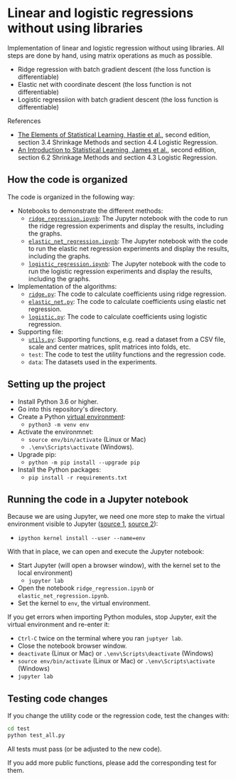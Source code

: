 # Linear and logistic regressions without using libraries

Implementation of linear and logistic regression without using libraries. All steps are done by hand, using matrix operations as much as possible.

- Ridge regression with batch gradient descent (the loss function is differentiable)
- Elastic net with coordinate descent (the loss function is not differentiable)
- Logistic regressiion with batch gradient descent (the loss function is differentiable)

References

- [The Elements of Statistical Learning, Hastie et al.](https://web.stanford.edu/~hastie/ISLRv2_website.pdf), second edition, section 3.4 Shrinkage Methods and section 4.4 Logistic Regression.
- [An Introduction to Statistical Learning, James et al.](https://web.stanford.edu/~hastie/ISLRv2_website.pdf), second edition, section 6.2 Shrinkage Methods and section 4.3 Logistic Regression.

## How the code is organized

The code is organized in the following way:


- Notebooks to demonstrate the different methods:
  - [`ridge_regression.ipynb`](./ridge_regression.ipynb): The Jupyter notebook with the code to run the ridge regression experiments and display the results, including the graphs.
  - [`elastic_net_regression.ipynb`](./elastic_net_regression.ipynb): The Jupyter notebook with the code to run the elastic net regression experiments and display the results, including the graphs.
  - [`logistic_regression.ipynb`](./logistic_regression.ipynb): The Jupyter notebook with the code to run the logistic regression experiments and display the results, including the graphs.
- Implementation of the algorithms:
  - [`ridge.py`](./ridge.py): The code to calculate coefficients using ridge regression.
  - [`elastic_net.py`](./elastic_net.py): The code to calculate coefficients using elastic net regression.
  - [`logistic.py`](./logistic.py): The code to calculate coefficients using logistic regression.
- Supporting file:
  - [`utils.py`](./utils.py): Supporting functions, e.g. read a dataset from a CSV file, scale and center matrices, split matrices into folds, etc.
  - `test`: The code to test the utility functions and the regression code.
  - `data`: The datasets used in the experiments.

## Setting up the project

- Install Python 3.6 or higher.
- Go into this repository's directory.
- Create a Python [virtual environment](https://packaging.python.org/guides/installing-using-pip-and-virtual-environments/#creating-a-virtual-environment):
  - `python3 -m venv env`
- Activate the environmnet:
  - `source env/bin/activate` (Linux or Mac)
  - `.\env\Scripts\activate` (Windows).
- Upgrade pip:
  - `python -m pip install --upgrade pip`
- Install the Python packages:
  - `pip install -r requirements.txt`

## Running the code in a Jupyter notebook

Because we are using Jupyter, we need one more step to make the virtual environment visible to Jupyter ([source 1](https://stackoverflow.com/a/49309403), [source 2](https://ripon-banik.medium.com/jupyter-notebook-is-unable-to-find-module-in-virtual-environment-fa0725c3f8fd)):

- `ipython kernel install --user --name=env`

With that in place, we can open and execute the Jupyter notebook:

- Start Jupyter (will open a browser window), with the kernel set to the local environment)
  - `jupyter lab`
- Open the notebook `ridge_regression.ipynb` or `elastic_net_regression.ipynb`.
- Set the kernel to `env`, the virtual environment.

If you get errors when importing Python modules, stop Jupyter, exit the virtual environment and re-enter it:

- `Ctrl-C` twice on the terminal where you ran `juptyer lab`.
- Close the notebook browser window.
- `deactivate` (Linux or Mac) or `.\env\Scripts\deactivate` (Windows)
- `source env/bin/activate` (Linux or Mac) or `.\env\Scripts\activate` (Windows)
- `jupyter lab`

## Testing code changes

If you change the utility code or the regression code, test the changes with:

```bash
cd test
python test_all.py
```

All tests must pass (or be adjusted to the new code).

If you add more public functions, please add the corresponding test for them.
